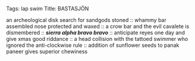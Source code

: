 Tags: lap swim
Title: BASTASJÖN
  
an archeological disk search for sandgods stoned :: whammy bar assembled nose protected and waxed :: a crow bar and the evil cavalete is dismembered :: **_sierra alpha bravo bravo_** :: anticipate reyes one day and give xmas good riddance :: a head collision with the tattoed swimmer who ignored the anti-clockwise rule :: addition of sunflower seeds to panak paneer gives superior chewiness